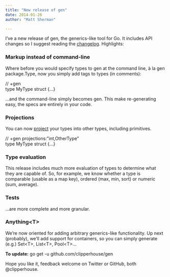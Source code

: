 ```yaml
---
title: "New release of gen"
date: 2014-01-26
author: "Matt Sherman"

---
```


I’ve a new release of gen, the generics-like tool for Go. It includes API changes so I suggest reading the [changelog](http://clipperhouse.github.io/gen/#Changelog). Highlights:

### Markup instead of command-line

Where before you would specify types to gen at the command line, à la gen package.Type, now you simply add tags to types (in comments):

// +gen  
type MyType struct {…}  

…and the command-line simply becomes gen. This make re-generating easy, the specs are entirely in your code.

### Projections

You can now [project](http://clipperhouse.github.io/gen/#Projections) your types into other types, including primitives.

// +gen projections:”int,OtherType”  
type MyType struct {…}

### Type evaluation

This release includes much more evaluation of types to determine what they are capable of. So, for example, we know whether a type is comparable (usable as a map key), ordered (max, min, sort) or numeric (sum, average).

### Tests

…are more complete and more granular.

### Anything&lt;T&gt;

We’re now oriented for adding arbitrary generics-like functionality. Up next (probably), we’ll add support for containers, so you can simply generate (e.g.) Set&lt;T&gt;, List&lt;T&gt;, Pool&lt;T&gt;…

**To update:** go get -u github.com/clipperhouse/gen

Hope you like it, feedback welcome on Twitter or GitHub, both @clipperhouse.
